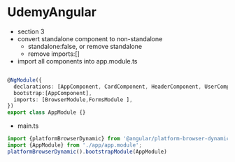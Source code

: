 # UdemyAngular
- section 3 
- convert standalone component to non-standalone
    - standalone:false,    or remove standalone
    - remove imports:[]
- import all components into app.module.ts

```ts

@NgModule({
  declarations: [AppComponent, CardComponent, HeaderComponent, UserComponent, NewTaskComponent, TaskComponent, TasksComponent],
  bootstrap:[AppComponent],
  imports: [BrowserModule,FormsModule ],
})
export class AppModule {}
```

- main.ts

```ts
import {platformBrowserDynamic} from '@angular/platform-browser-dynamic';
import {AppModule} from './app/app.module';
platformBrowserDynamic().bootstrapModule(AppModule)
```
